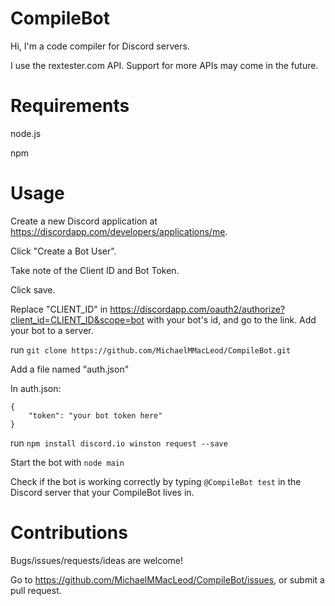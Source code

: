 CompileBot
==========
Hi, I'm a code compiler for Discord servers.

I use the rextester.com API. Support for more APIs may come in the future.

Requirements
============
node.js

npm

Usage
=====
Create a new Discord application at https://discordapp.com/developers/applications/me.

Click "Create a Bot User".

Take note of the Client ID and Bot Token.

Click save.

Replace "CLIENT_ID" in https://discordapp.com/oauth2/authorize?client_id=CLIENT_ID&scope=bot with your bot's id, and go to the link. Add your bot to a server.

run `git clone https://github.com/MichaelMMacLeod/CompileBot.git`

Add a file named "auth.json"

In auth.json:
```
{
	"token": "your bot token here"
}
```

run `npm install discord.io winston request --save`

Start the bot with `node main`

Check if the bot is working correctly by typing `@CompileBot test` in the Discord server that your CompileBot lives in.

Contributions
=============
Bugs/issues/requests/ideas are welcome!

Go to https://github.com/MichaelMMacLeod/CompileBot/issues, or submit a pull request.